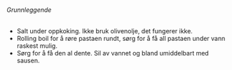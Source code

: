 ###### Grunnleggende
- Salt under oppkoking. Ikke bruk olivenolje, det fungerer ikke. 
- Rolling boil for å røre pastaen rundt, sørg for å få all pastaen under vann raskest mulig. 
- Sørg for å få den al dente. Sil av vannet og bland umiddelbart med sausen.